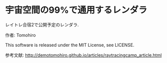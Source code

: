 宇宙空間の99%で通用するレンダラ
===========
レイトレ合宿2で公開予定のレンダラ.

作者: Tomohiro

This software is released under the MIT License, see LICENSE.

参考文献:
http://demotomohiro.github.io/articles/raytracingcamp_article.html
